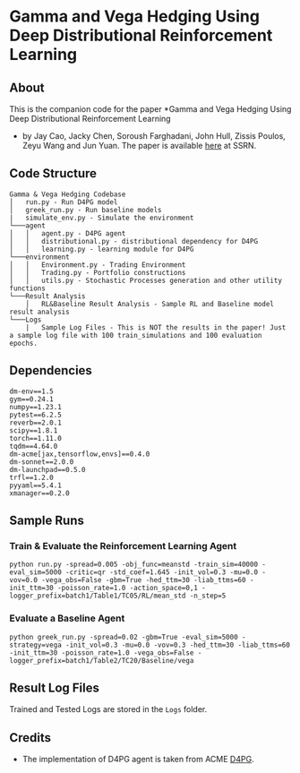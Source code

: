# Gamma and Vega Hedging Using Deep Distributional Reinforcement Learning

## About

This is the companion code for the paper *Gamma and Vega Hedging Using Deep Distributional Reinforcement Learning
* by Jay Cao, Jacky Chen, Soroush Farghadani, John Hull, Zissis Poulos, Zeyu Wang and Jun Yuan. The paper is available [here](https://papers.ssrn.com/sol3/papers.cfm?abstract_id=4106814) at SSRN.

## Code Structure
```
Gamma & Vega Hedging Codebase
│   run.py - Run D4PG model
│   greek_run.py - Run baseline models
|   simulate_env.py - Simulate the environment
└───agent
│   │   agent.py - D4PG agent
│   │   distributional.py - distributional dependency for D4PG
│   │   learning.py - learning module for D4PG
└───environment
│   │   Environment.py - Trading Environment
│   │   Trading.py - Portfolio constructions
│   │   utils.py - Stochastic Processes generation and other utility functions
└───Result Analysis
    │   RL&Baseline Result Analysis - Sample RL and Baseline model result analysis
└───Logs
    |   Sample Log Files - This is NOT the results in the paper! Just a sample log file with 100 train_simulations and 100 evaluation epochs.
```

## Dependencies
```
dm-env==1.5
gym==0.24.1
numpy==1.23.1
pytest==6.2.5
reverb==2.0.1
scipy==1.8.1
torch==1.11.0
tqdm==4.64.0
dm-acme[jax,tensorflow,envs]==0.4.0
dm-sonnet==2.0.0
dm-launchpad==0.5.0
trfl==1.2.0
pyyaml==5.4.1
xmanager==0.2.0
```

## Sample Runs
### Train & Evaluate the Reinforcement Learning Agent
```console
python run.py -spread=0.005 -obj_func=meanstd -train_sim=40000 -eval_sim=5000 -critic=qr -std_coef=1.645 -init_vol=0.3 -mu=0.0 -vov=0.0 -vega_obs=False -gbm=True -hed_ttm=30 -liab_ttms=60 -init_ttm=30 -poisson_rate=1.0 -action_space=0,1 -logger_prefix=batch1/Table1/TC05/RL/mean_std -n_step=5
```

### Evaluate a Baseline Agent
```console
python greek_run.py -spread=0.02 -gbm=True -eval_sim=5000 -strategy=vega -init_vol=0.3 -mu=0.0 -vov=0.3 -hed_ttm=30 -liab_ttms=60 -init_ttm=30 -poisson_rate=1.0 -vega_obs=False -logger_prefix=batch1/Table2/TC20/Baseline/vega
```

## Result Log Files

Trained and Tested Logs are stored in the `Logs` folder.

## Credits

* The implementation of D4PG agent is taken from ACME [D4PG](https://github.com/deepmind/acme/tree/master/acme/agents/tf/d4pg).
